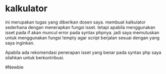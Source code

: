 # kalkulator

ini merupakan tugas yang diberikan dosen saya.
membuat kalkulator sederhana dengan menerapkan fungsi isset.
tetapi apabila menggunakan isset pada if akan muncul error pada syntax phpnya.
jadi saya memutuskan untuk menggunakan fungsi !empty agar script berjalan sesuai dengan yang saya inginkan.


Apabila ada rekomendasi penerapan isset yang benar pada syntax php saya
silahkan untuk berkontribusi.

#Newbie
